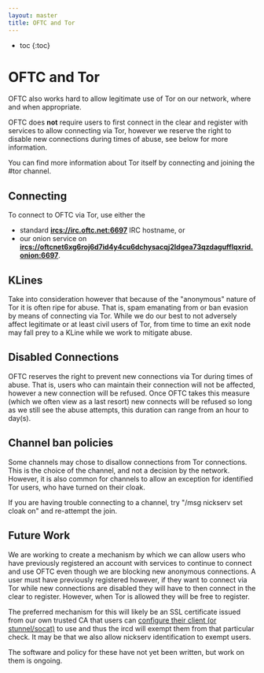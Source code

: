```yaml
---
layout: master
title: OFTC and Tor
---
```

* toc
{:toc}

# OFTC and Tor

OFTC also works hard to allow legitimate use of Tor on our network, where and
when appropriate.

OFTC does **not** require users to first connect in the clear and register with
services to allow connecting via Tor, however we reserve the right to disable
new connections during times of abuse, see below for more information.

You can find more information about Tor itself by connecting and joining the
#tor channel.

## Connecting

To connect to OFTC via Tor, use either the

 * standard [**ircs://irc.oftc.net:6697**](ircs://irc.oftc.net:6697) IRC hostname, or
 * our onion service on
   [**ircs://oftcnet6xg6roj6d7id4y4cu6dchysacqj2ldgea73qzdagufflqxrid.onion:6697**](ircs://oftcnet6xg6roj6d7id4y4cu6dchysacqj2ldgea73qzdagufflqxrid.onion:6697).

## KLines

Take into consideration however that because of the "anonymous" nature of Tor
it is often ripe for abuse. That is, spam emanating from or ban evasion by
means of connecting via Tor. While we do our best to not adversely affect
legitimate or at least civil users of Tor, from time to time an exit node may
fall prey to a KLine while we work to mitigate abuse.

## Disabled Connections

OFTC reserves the right to prevent new connections via Tor during times of
abuse. That is, users who can maintain their connection will not be affected,
however a new connection will be refused. Once OFTC takes this measure (which
we often view as a last resort) new connects will be refused so long as we
still see the abuse attempts, this duration can range from an hour to day(s).

## Channel ban policies

Some channels may chose to disallow connections from Tor connections. This is
the choice of the channel, and not a decision by the network. However, it is
also common for channels to allow an exception for identified Tor users, who
have turned on their cloak.

If you are having trouble connecting to a channel, try
"/msg nickserv set cloak on" and re-attempt the join.

## Future Work

We are working to create a mechanism by which we can allow users who have
previously registered an account with services to continue to connect and use
OFTC even though we are blocking new anonymous connections. A user must have
previously registered however, if they want to connect via Tor while new
connections are disabled they will have to then connect in the clear to
register. However, when Tor is allowed they will be free to register.

The preferred mechanism for this will likely be an SSL certificate issued
from our own trusted CA that users can [configure their client (or
stunnel/socat)](/NickServ/CertFP) to use and thus the ircd will exempt them
from that particular check. It may be that we also allow nickserv
identification to exempt users.

The software and policy for these have not yet been written, but work on them
is ongoing.
